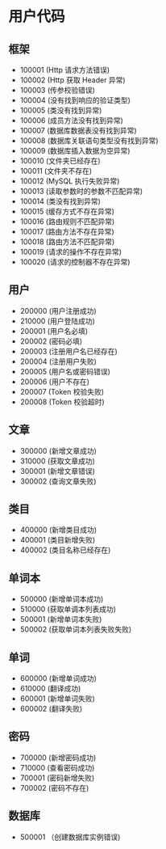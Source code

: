 # 用户代码 #

## 框架 ##

- 100001    (Http 请求方法错误)
- 100002    (Http 获取 Header 异常)
- 100003    (传参校验错误)
- 100004    (没有找到响应的验证类型)
- 100005    (类没有找到异常)
- 100006    (成员方法没有找到异常)
- 100007    (数据库数据表没有找到异常)
- 100008    (数据库关联语句类型没有找到异常)
- 100009    (数据库插入数据为空异常)
- 100010    (文件夹已经存在)
- 100011    (文件夹不存在)
- 100012    (MySQL 执行失败异常)
- 100013    (读取参数时的参数不匹配异常)
- 100014    (类没有找到异常)
- 100015    (缓存方式不存在异常)
- 100016    (路由规则不匹配异常)
- 100017    (路由方法不存在异常)
- 100018    (路由方法不匹配异常)
- 100019    (请求的操作不存在异常)
- 100020    (请求的控制器不存在异常)

## 用户 ##

- 200000 (用户注册成功)
- 210000 (用户登陆成功)
- 200001 (用户名必填)
- 200002 (密码必填)
- 200003 (注册用户名已经存在)
- 200004 (注册用户失败)
- 200005 (用户名或密码错误)
- 200006 (用户不存在)
- 200007 (Token 校验失败)
- 200008 (Token 校验超时)

## 文章 ##

- 300000 (新增文章成功)
- 310000 (获取文章成功)
- 300001 (新增文章错误)
- 300002 (查询文章失败)

## 类目 ###

- 400000 (新增类目成功)
- 400001 (类目新增失败)
- 400002 (类目名称已经存在)

## 单词本 ##

- 500000 (新增单词本成功)
- 510000 (获取单调本列表成功)
- 500001 (新增单词本失败)
- 500002 (获取单词本列表失败失败)

## 单词 ##

- 600000 (新增单词成功)
- 610000 (翻译成功)
- 600001 (新增单词失败)
- 600002 (翻译失败)

## 密码 ##

- 700000 (新增密码成功)
- 710000 (查看密码成功)
- 700001 (密码新增失败)
- 700002 (密码不存在)

## 数据库 ##

- 500001 （创建数据库实例错误)